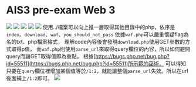 # **AIS3 pre-exam Web 3**
![](https://i.imgur.com/0wt3Olr.png)
![](https://i.imgur.com/Ql7xpe2.png)
![](https://i.imgur.com/LlV9BvF.png)
![](https://i.imgur.com/X1x1pAE.png)
![](https://i.imgur.com/aKLfowH.png)
使用../檔案可以向上推一層取得其他目錄中的php，依序是`index`、`download`、`waf`、`you_should_not_pass`
依據`waf.php`可以嚴重懷疑flag為名的txt、php檔案格式，
理解code內容後會發現`download.php`使用GET參數的方式取得p值，
而`waf.php`則使用`parse_url`來取得query欄位的內容，所以如何避開query而讓GET取得值即為重點。
根據[https://bugs.php.net/bug.php?id=55511](https://bugs.php.net/bug.php?id=55511)所示範的巫術，
可以得知只要在`query`欄位裡增加某個值等於`/1:2`，就能讓整個`parse_url`失效。所以在url後面補上`/1:2`即可。
![](https://i.imgur.com/aWqA1ts.png)